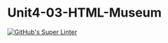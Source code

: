 # Unit4-03-HTML-Museum
[![GitHub's Super Linter](https://github.com/ICS20-Programming-Graeme-Barbe/Unit4-03-HTML-Museum/workflows/GitHub's%20Super%20Linter/badge.svg)](https://github.com/ICS20-Programming-Graeme-Barbe/Unit4-03-HTML-Museum/actions)